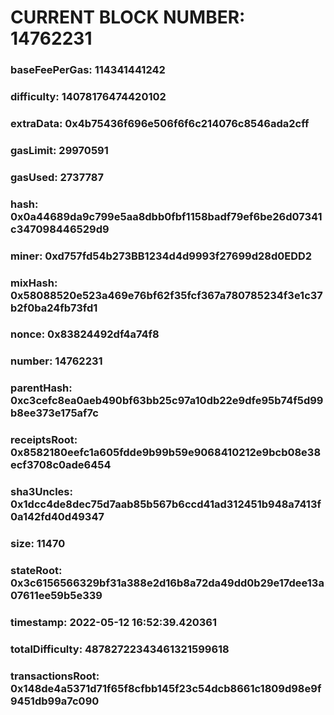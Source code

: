 # CURRENT BLOCK NUMBER: 14762231

### baseFeePerGas: 114341441242
### difficulty: 14078176474420102
### extraData: 0x4b75436f696e506f6f6c214076c8546ada2cff
### gasLimit: 29970591
### gasUsed: 2737787
### hash: 0x0a44689da9c799e5aa8dbb0fbf1158badf79ef6be26d07341c347098446529d9
### miner: 0xd757fd54b273BB1234d4d9993f27699d28d0EDD2
### mixHash: 0x58088520e523a469e76bf62f35fcf367a780785234f3e1c37b2f0ba24fb73fd1
### nonce: 0x83824492df4a74f8
### number: 14762231
### parentHash: 0xc3cefc8ea0aeb490bf63bb25c97a10db22e9dfe95b74f5d99b8ee373e175af7c
### receiptsRoot: 0x8582180eefc1a605fdde9b99b59e9068410212e9bcb08e38ecf3708c0ade6454
### sha3Uncles: 0x1dcc4de8dec75d7aab85b567b6ccd41ad312451b948a7413f0a142fd40d49347
### size: 11470
### stateRoot: 0x3c6156566329bf31a388e2d16b8a72da49dd0b29e17dee13a07611ee59b5e339
### timestamp: 2022-05-12 16:52:39.420361
### totalDifficulty: 48782722343461321599618
### transactionsRoot: 0x148de4a5371d71f65f8cfbb145f23c54dcb8661c1809d98e9f9451db99a7c090

